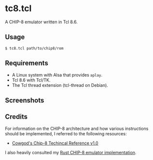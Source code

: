 # tc8.tcl

A CHIP-8 emulator written in Tcl 8.6.

## Usage

```
$ tc8.tcl path/to/chip8/rom
```

## Requirements

* A Linux system with Alsa that provides `aplay`.
* Tcl 8.6 with Tcl/TK.
* The Tcl thread extension (tcl-thread on Debian).

## Screenshots

## Credits

For information on the CHIP-8 architecture and how various instructions
should be implemented, I referred to the following resources:

* [Cowgod's Chip-8 Techincal Reference v1.0]

I also heavily consulted my [Rust CHIP-8 emulator implementation].

[Cowgod's Chip-8 Techincal Reference v1.0]: http://devernay.free.fr/hacks/chip8/C8TECH10.HTM
[Rust CHIP-8 emulator implementation]: https://github.com/shwnchpl/chip8
